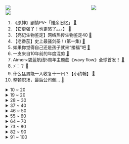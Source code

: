 <div >
	<a style="float:left;width:55%;" href = "https://github.com/anuraghazra/github-readme-stats">
	 <img src = "https://github-readme-stats.vercel.app/api?username=iuuuuuaena&theme=buefy&show_icons=true"/>
	</a>
	<a  style="float:right;width:45%" href = "https://github.com/anuraghazra/github-readme-stats">
	 <img  src="https://github-readme-stats.vercel.app/api/top-langs/?username=anuraghazra&layout=compact"/>
	</a>
	</div>

[![](https://img.shields.io/badge/jxd-@jxdgogogo.xyz-yellowgreen.svg)](https://www.jxdgogogo.xyz)<br>
1. 《原神》剧情PV-「惟余旧忆」 [:link:](//www.bilibili.com/video/BV1mW4y1C7eD) <br>
2. 【它更强了！也更憨了。。。】 [:link:](//www.bilibili.com/video/BV1yA4y1d72F) <br>
3. 【亮记生物鉴定】网络热传生物鉴定40 [:link:](//www.bilibili.com/video/BV1Vv4y137TX) <br>
4. 【老番茄】史上最骚剑圣！(第一集) [:link:](//www.bilibili.com/video/BV1Gg411d7yA) <br>
5. 如果你觉得自己还是孩子就来“接福”吧 [:link:](//www.bilibili.com/video/BV1Ht4y1p7NG) <br>
6. 一支来自10年前的年度混剪 [:link:](//www.bilibili.com/video/BV15W4y1C7BB) <br>
7. Aimer×碧蓝航线5周年主题曲《wavy flow》全球首发！ [:link:](//www.bilibili.com/video/BV1i94y1S7Np) <br>
8. ⚡：？ [:link:](//www.bilibili.com/video/BV1ya411j7zP) <br>
9. 什么猛男能一人收复十一州？【小约翰】 [:link:](//www.bilibili.com/video/BV1ia411j7Eq) <br>
10. 整顿职场，最后公司倒... [:link:](//www.bilibili.com/video/BV1da411j7Mv) <br>
<details>
<summary>10 ~ 20</summary>

11. 失联86天，对家人来说却是“最好的消息” [:link:](//www.bilibili.com/video/BV1va411j7Nz) <br>
12. 逆天玄学！我靠原神买房，原神要我阳寿。 [:link:](//www.bilibili.com/video/BV1c34y1L785) <br>
13. 六一快乐！！！ [:link:](//www.bilibili.com/video/BV1QF411G7u2) <br>
14. 大哥....这也能出续作啊？！2022年7月新番导视！【泛式】 [:link:](//www.bilibili.com/video/BV1QY4y1V7RY) <br>
15. 【渊默行动】全网首杀 盐风溶洞38级  四象合辙裂渊薮  穷极数算夺天工 [:link:](//www.bilibili.com/video/BV1jY4y1V7Bu) <br>
16. "憨豆先生陪伴了我们整个童年”你知道他真名叫什么吗？ [:link:](//www.bilibili.com/video/BV18S4y1q77o) <br>
17. 究极社死！千万不要和情侣去理发2！ [:link:](//www.bilibili.com/video/BV1fS4y1v7KA) <br>
18. 这算是长开了吧！ [:link:](//www.bilibili.com/video/BV1ar4y1x7QE) <br>
19. 前方高燃！原神2.7过场动画，原来帝君一直都在背后默默守护众人 [:link:](//www.bilibili.com/video/BV1B341137y1) <br>
</details>
<details>
<summary>19 ~ 20</summary>

20. 【屠洪刚《定军山》】“征衣轻弹，拜见我一统江山” [:link:](//www.bilibili.com/video/BV1qY4y1V74N) <br>
21. 年度3A大作《种花文明》全网首测！ [:link:](//www.bilibili.com/video/BV1W34y177KM) <br>
22. 笑死...DNA都裂开了！哪个鬼才教你这么剪视频的？ [:link:](//www.bilibili.com/video/BV1vg411R7gS) <br>
23. 冰激凌、雪糕、冰棍居然不是一样的东西？ [:link:](//www.bilibili.com/video/BV1sv4y137VL) <br>
24. iwanna之马里奥岛合金坦克弹头影子马戏团魂斗罗传说 [:link:](//www.bilibili.com/video/BV1q5411D7hT) <br>
25. 演化史诗！生物历史年表，超燃影视化剪辑，献给每一位存在过的生灵！ [:link:](//www.bilibili.com/video/BV17T4y1B79h) <br>
26. ⚡️电 摇 刘 华 强⚡️ [:link:](//www.bilibili.com/video/BV1i94y1S7yW) <br>
27. 《明日方舟》SideStory「尘影余音」活动宣传PV [:link:](//www.bilibili.com/video/BV1Xg411X7KU) <br>
28. 跟 游 戏 学 穿 搭 ε(*･ω･) / ☆ [:link:](//www.bilibili.com/video/BV1XF411G7cb) <br>
</details>
<details>
<summary>28 ~ 30</summary>

29. 从相遇到分离需要多久，35分钟的影像碎片凑起了我对亚索的所有记忆，祝你活得长久 [:link:](//www.bilibili.com/video/BV1Fa41177Vj) <br>
30. 【书写自由】我的院子不仅被围观了还上了央视网！？ [:link:](//www.bilibili.com/video/BV1WY4y1z7zS) <br>
31. 不用开刀！帮你轻松缓解痔疮~ [:link:](//www.bilibili.com/video/BV1nZ4y147X4) <br>
32. 给男朋友展示了几件布料最少的辣妹装…他…… [:link:](//www.bilibili.com/video/BV19U4y1y7uA) <br>
33. 《I MISS YOU》 [:link:](//www.bilibili.com/video/BV1VS4y1B76H) <br>
34. 蜜蜂：听我说谢谢你~#嘴硬 #搞笑 [:link:](//www.bilibili.com/video/BV1X5411D7E9) <br>
35. 放牛的VS矮堇瓜 [:link:](//www.bilibili.com/video/BV1894y1m7pR) <br>
36. 成本不到15的茄盒，凭什么可以撼动108一份脆皮肘子的酥脆地位！ [:link:](//www.bilibili.com/video/BV1c5411Q7ys) <br>
37. 猪柳蛋：宰相肚里能撑船，我的肚里能开团 [:link:](//www.bilibili.com/video/BV1zU4y1y7mF) <br>
</details>
<details>
<summary>37 ~ 40</summary>

38. 高清变装合集丨四种不同风格变妆 [:link:](//www.bilibili.com/video/BV1oZ4y1b7H9) <br>
39. 为了大家，我甘愿人体实验。 [:link:](//www.bilibili.com/video/BV1PB4y1978y) <br>
40. 求求了！别再让明星“体验生活”了！ [:link:](//www.bilibili.com/video/BV1va411j7od) <br>
41. 酱紫秀？！ [:link:](//www.bilibili.com/video/BV1n3411376Q) <br>
42. 只有（六一）紧挨着（端午）才能看到的视频 [:link:](//www.bilibili.com/video/BV185411Q7qh) <br>
43. 17种简单有趣的冰淇淋，手残党夏天必备 [:link:](//www.bilibili.com/video/BV1oF41157fN) <br>
44. 耗时60天，用真实蛇骨标本打造一把附魔蛇骨刀 [:link:](//www.bilibili.com/video/BV1rA4y1Z7rA) <br>
45. 二次元狂喜！耗时一个月，用CG还原「EVA同人COS」短片 [:link:](//www.bilibili.com/video/BV14F41157j2) <br>
46. 【生物】“讲真，我也是个生物啊” [:link:](//www.bilibili.com/video/BV1DF411G7eK) <br>
</details>
<details>
<summary>46 ~ 50</summary>

47. 我们也要过六一节～ [:link:](//www.bilibili.com/video/BV1Pr4y1x7Hg) <br>
48. b站出联名全家桶了？？？ [:link:](//www.bilibili.com/video/BV1U5411D7uM) <br>
49. 派蒙生日快乐~ [:link:](//www.bilibili.com/video/BV1zA4y1d7qT) <br>
50. 老婆比我高，是一种什么样的体验 [:link:](//www.bilibili.com/video/BV1694y1m7Zi) <br>
51. 【omozoc原创】用一分钟做个黄油盒子 [:link:](//www.bilibili.com/video/BV1MS4y1B75b) <br>
52. 【花小烙】蜘蛛是怎么在两个相隔那么远的地方扯好第一根丝的？ [:link:](//www.bilibili.com/video/BV1b34y177wA) <br>
53. 好甜！他俩连斗嘴都像在打情骂俏！这就是b站拉郎成真的快乐吗！| 陈晓×刘亦菲 [:link:](//www.bilibili.com/video/BV1wt4y1W7np) <br>
54. 【原神手书】坠入爱河吧，少年！ [:link:](//www.bilibili.com/video/BV1a34y1L7ex) <br>
55. 《精忠报国》这是女孩可以发出的声音吗？ [:link:](//www.bilibili.com/video/BV1NA4y1f7ns) <br>
</details>
<details>
<summary>55 ~ 60</summary>

56. 真实事件改编，震惊全中国，无人区没有人性！8.9分国产电影《可可西里》 [:link:](//www.bilibili.com/video/BV1W34y177gp) <br>
57. 高考试卷来了，全程武装护卫！ [:link:](//www.bilibili.com/video/BV1NY4y157BG) <br>
58. 这就是我"萌妹以求"的生活 [:link:](//www.bilibili.com/video/BV1JW4y1C7h2) <br>
59. “这短短五十秒，看懂的人却整整花了十几年。” [:link:](//www.bilibili.com/video/BV1SA4y1Z79L) <br>
60. 让我们再次⚡️荡⚡️起⚡️双⚡️桨⚡️ [:link:](//www.bilibili.com/video/BV1m5411D7ff) <br>
61. 室友用网上学来的方法开果冻，真的笑死我 [:link:](//www.bilibili.com/video/BV1JW4y1C7nN) <br>
62. 进击的三阿哥 [:link:](//www.bilibili.com/video/BV1N5411Q7UU) <br>
63. 村长说要请我吃饭，没想到我差点跑断腿…… [:link:](//www.bilibili.com/video/BV1z94y1m7Sn) <br>
64. 朋友们，这次我做了一个大工程…… [:link:](//www.bilibili.com/video/BV1q341137x8) <br>
</details>
<details>
<summary>64 ~ 70</summary>

65. 绑架怕丢猫脸，黄油手孔老师又喜提一个猫都没抓到 [:link:](//www.bilibili.com/video/BV1EU4y127FP) <br>
66. 猪笼草为了获取肥料能有多拼？热带雨林那些事儿 [:link:](//www.bilibili.com/video/BV1Wt4y1p7M3) <br>
67. “你觉得自己算是孩子吗”-“嗯...怎么不算呢” [:link:](//www.bilibili.com/video/BV1wW4y1C7Rz) <br>
68. 这 是 你 的 捍 卫 者 [:link:](//www.bilibili.com/video/BV1Mt4y1W76i) <br>
69. 才发现，她都五年了【阅片无数特别篇】 [:link:](//www.bilibili.com/video/BV1RZ4y1b74a) <br>
70. 法庭上，父亲扑向了杀害女儿的罪犯！ [:link:](//www.bilibili.com/video/BV1kU4y1y7wD) <br>
71. 当我的世界出现了凋零风暴！ [:link:](//www.bilibili.com/video/BV1ut4y1W724) <br>
72. 【原神】高泛用性，强力脱手挂水副C！0命夜兰测评+配装攻略丨夜兰使用体验报告 [:link:](//www.bilibili.com/video/BV1J34y1L7ZS) <br>
73. 【时代少年团】《循梦》幕后花絮（上） [:link:](//www.bilibili.com/video/BV1dZ4y1b7zk) <br>
</details>
<details>
<summary>73 ~ 80</summary>

74. “寄希望于你们这一代！” [:link:](//www.bilibili.com/video/BV1pv4y1w77D) <br>
75. 不摘老乡凤梨，不笑老乡口音，漠叔获得台湾老乡好评 [:link:](//www.bilibili.com/video/BV1oZ4y14733) <br>
76. 捏塑袁爷爷一周年 禾下乘凉梦 [:link:](//www.bilibili.com/video/BV11r4y147jv) <br>
77. 官方：做条这样的龙。我：好，这样？ [:link:](//www.bilibili.com/video/BV1kg411R7qL) <br>
78. 全明星⚡外婆的澎湖湾⚡ [:link:](//www.bilibili.com/video/BV1gv4y1w7dE) <br>
79. 【鉴定热门】吃烤肠等于吃垃圾？雄性海马真是唯一一种由雄性生产的动物？ [:link:](//www.bilibili.com/video/BV1UA4y1d7Nn) <br>
80. 你好，我叫夏吾冬 [:link:](//www.bilibili.com/video/BV1hY4y1V7Ln) <br>
81. RNG：打T1这事儿还得让我告诉你 [:link:](//www.bilibili.com/video/BV1Fv4y1A7Fo) <br>
82. 【原神2.7主线】五夜叉首次全亮相 我滴浮舍大哥😭😭😭 [:link:](//www.bilibili.com/video/BV1Rv4y1w7K9) <br>
</details>
<details>
<summary>82 ~ 90</summary>

83. 这个好大儿真是每次出门回来都有惊喜啊 [:link:](//www.bilibili.com/video/BV1q341137an) <br>
84. 完全料不到这个视频的走向！国外470万粉丝的整活达人来B站了！ [:link:](//www.bilibili.com/video/BV1M94y1S7mb) <br>
85. 老天爷追着喂饭——断眉查理·普斯是怎么创作歌曲的？ [:link:](//www.bilibili.com/video/BV16341137zS) <br>
86. ⚡电 摇 浑 蛋⚡battle [:link:](//www.bilibili.com/video/BV1XA4y1d7Ap) <br>
87. aespa新曲《怪火 (Illusion)》音源歌词版公开！ [:link:](//www.bilibili.com/video/BV1634y177oi) <br>
88. 谭耀文演技一直都很好 [:link:](//www.bilibili.com/video/BV1s94y1S7jp) <br>
89. 怒炸了10块钱的量！我震惊了...... [:link:](//www.bilibili.com/video/BV1QY4y1B7ho) <br>
90. 东北炸串太过瘾！英国公婆体验一次就爱上，秒光盘！ [:link:](//www.bilibili.com/video/BV1q34y1L7Su) <br>
91. 重新定义最强Gamer，向晚Pro Ultra Max震撼公布！！ [:link:](//www.bilibili.com/video/BV1CR4y1w7uQ) <br>
</details>
<details>
<summary>91 ~ 100</summary>

92. 《宫廷政变实操指南》 [:link:](//www.bilibili.com/video/BV1DW4y1k7Rd) <br>
93. 《光与夜之恋》周年庆典活动PV：繁花与序章 [:link:](//www.bilibili.com/video/BV1ZU4y1y7A8) <br>
94. 对不起！今年刚开始就连续装了两次逼! [:link:](//www.bilibili.com/video/BV1pS4y1B7yf) <br>
95. ⚡三 摇 嘲 讽⚡ [:link:](//www.bilibili.com/video/BV12a411j7fH) <br>
96. 向中国第一代飞行员致敬 [:link:](//www.bilibili.com/video/BV1ta411j78M) <br>
97. 帅小伙花两天时间做一碗卤肉饭，一口下去绝了！ [:link:](//www.bilibili.com/video/BV1MY411M7xm) <br>
98. 约翰尼德普终于胜诉了！！女方庭审打脸时刻小盘点！ [:link:](//www.bilibili.com/video/BV1MY4y1x7Wv) <br>
99. 小伙舞杨家枪失手，公园大爷宝刀未老，蜻蜓点水顺势接枪 [:link:](//www.bilibili.com/video/BV1ba411E7rp) <br>
100. 骑行去新疆，多玛乡找到一个铁皮房，煮粽子吃提前过端午节 [:link:](//www.bilibili.com/video/BV1sg411d7Xb) <br>
</details>
